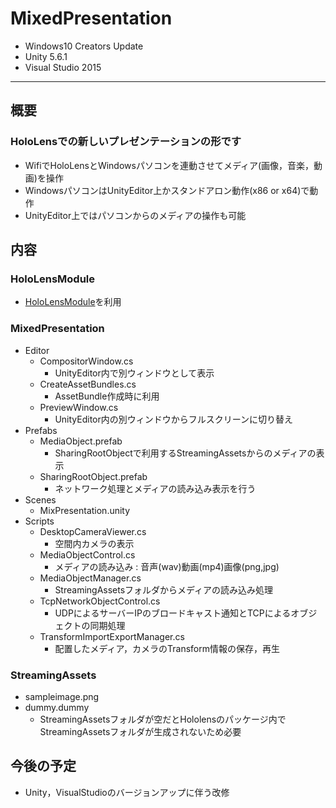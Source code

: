 # MixedPresentation
- Windows10 Creators Update
- Unity 5.6.1
- Visual Studio 2015
----------
## 概要
### HoloLensでの新しいプレゼンテーションの形です
- WifiでHoloLensとWindowsパソコンを連動させてメディア(画像，音楽，動画)を操作
- WindowsパソコンはUnityEditor上かスタンドアロン動作(x86 or x64)で動作
- UnityEditor上ではパソコンからのメディアの操作も可能

## 内容
### HoloLensModule
- [HoloLensModule](https://github.com/akihiro0105/HoloLensModule)を利用
### MixedPresentation
- Editor
    + CompositorWindow.cs
        * UnityEditor内で別ウィンドウとして表示
    + CreateAssetBundles.cs
        * AssetBundle作成時に利用
    + PreviewWindow.cs
        * UnityEditor内の別ウィンドウからフルスクリーンに切り替え
- Prefabs
    + MediaObject.prefab
        * SharingRootObjectで利用するStreamingAssetsからのメディアの表示
    + SharingRootObject.prefab
        * ネットワーク処理とメディアの読み込み表示を行う
- Scenes
    + MixPresentation.unity
- Scripts
    + DesktopCameraViewer.cs
        * 空間内カメラの表示
    + MediaObjectControl.cs
        * メディアの読み込み : 音声(wav)動画(mp4)画像(png,jpg)
    + MediaObjectManager.cs
        * StreamingAssetsフォルダからメディアの読み込み処理
    + TcpNetworkObjectControl.cs
        * UDPによるサーバーIPのブロードキャスト通知とTCPによるオブジェクトの同期処理
    + TransformImportExportManager.cs
        * 配置したメディア，カメラのTransform情報の保存，再生
### StreamingAssets
- sampleimage.png
- dummy.dummy
    + StreamingAssetsフォルダが空だとHololensのパッケージ内でStreamingAssetsフォルダが生成されないため必要
## 今後の予定
- Unity，VisualStudioのバージョンアップに伴う改修